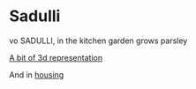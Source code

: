 # Sadulli
vo SADULLI, in the kitchen garden grows parsley

[A bit of 3d representation](https://a360.co/2Qz4T2c)

And in [housing](https://a360.co/2RaUauZ)
